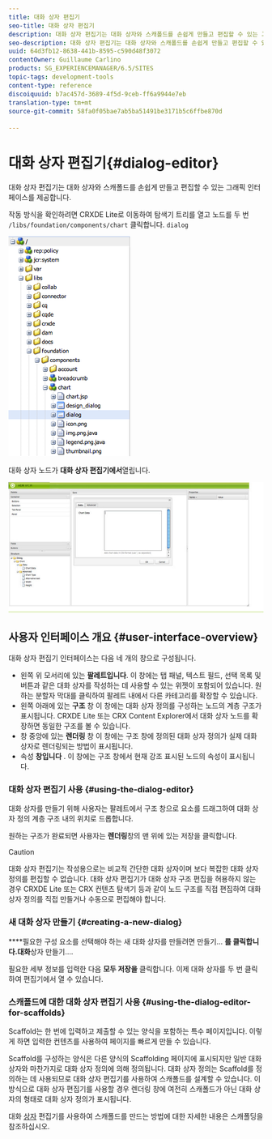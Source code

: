 ```yaml
---
title: 대화 상자 편집기
seo-title: 대화 상자 편집기
description: 대화 상자 편집기는 대화 상자와 스캐폴드를 손쉽게 만들고 편집할 수 있는 그래픽 인터페이스를 제공합니다
seo-description: 대화 상자 편집기는 대화 상자와 스캐폴드를 손쉽게 만들고 편집할 수 있는 그래픽 인터페이스를 제공합니다
uuid: 64d3fb12-8638-441b-8595-c590d48f3072
contentOwner: Guillaume Carlino
products: SG_EXPERIENCEMANAGER/6.5/SITES
topic-tags: development-tools
content-type: reference
discoiquuid: b7ac457d-3689-4f5d-9ceb-ff6a9944e7eb
translation-type: tm+mt
source-git-commit: 58fa0f05bae7ab5ba51491be3171b5c6ffbe870d

---
```



# 대화 상자 편집기{#dialog-editor}

대화 상자 편집기는 대화 상자와 스캐폴드를 손쉽게 만들고 편집할 수 있는 그래픽 인터페이스를 제공합니다.

작동 방식을 확인하려면 CRXDE Lite로 이동하여 탐색기 트리를 열고 노드를 두 번 `/libs/foundation/components/chart` 클릭합니다. `dialog`

![chlimage_1-247](assets/chlimage_1-247.png)

대화 상자 노드가 **대화 상자 편집기에서**&#x200B;열립니다.

![screen_shot_2012-02-01at25033pm](assets/screen_shot_2012-02-01at25033pm.png)

## 사용자 인터페이스 개요 {#user-interface-overview}

대화 상자 편집기 인터페이스는 다음 네 개의 창으로 구성됩니다.

* 왼쪽 위 모서리에 있는 **팔레트입니다**. 이 창에는 탭 패널, 텍스트 필드, 선택 목록 및 버튼과 같은 대화 상자를 작성하는 데 사용할 수 있는 위젯이 포함되어 있습니다. 원하는 분할자 막대를 클릭하여 팔레트 내에서 다른 카테고리를 확장할 수 있습니다.
* 왼쪽 아래에 있는 **구조** 창 이 창에는 대화 상자 정의를 구성하는 노드의 계층 구조가 표시됩니다. CRXDE Lite 또는 CRX Content Explorer에서 대화 상자 노드를 확장하면 동일한 구조를 볼 수 있습니다.
* 창 중앙에 있는 **렌더링** 창 이 창에는 구조 창에 정의된 대화 상자 정의가 실제 대화 상자로 렌더링되는 방법이 표시됩니다.
* 속성 **창입니다** . 이 창에는 구조 창에서 현재 강조 표시된 노드의 속성이 표시됩니다.

### 대화 상자 편집기 사용 {#using-the-dialog-editor}

대화 상자를 만들기 위해 사용자는 팔레트에서 구조 창으로 요소를 드래그하여 대화 상자 정의 계층 구조 내의 위치로 드롭합니다.

원하는 구조가 완료되면 사용자는 **렌더링**&#x200B;창의 맨 위에 있는 저장을 클릭합니다.

>[!CAUTION]
>
>대화 상자 편집기는 작성용으로는 비교적 간단한 대화 상자이며 보다 복잡한 대화 상자 정의를 편집할 수 없습니다. 대화 상자 편집기가 대화 상자 구조 편집을 허용하지 않는 경우 CRXDE Lite 또는 CRX 컨텐츠 탐색기 등과 같이 노드 구조를 직접 편집하여 대화 상자 정의를 직접 만들거나 수동으로 편집해야 합니다.

### 새 대화 상자 만들기 {#creating-a-new-dialog}

****&#x200B;필요한 구성 요소를 선택해야 하는 새 대화 상자를 만들려면 만들기... **를 클릭합니다.대화**&#x200B;상자 만들기....

필요한 세부 정보를 입력한 다음 **모두 저장을** 클릭합니다. 이제 대화 상자를 두 번 클릭하여 편집기에서 열 수 있습니다.

### 스캐폴드에 대한 대화 상자 편집기 사용 {#using-the-dialog-editor-for-scaffolds}

Scaffold는 한 번에 입력하고 제출할 수 있는 양식을 포함하는 특수 페이지입니다. 이렇게 하면 입력한 컨텐츠를 사용하여 페이지를 빠르게 만들 수 있습니다.

Scaffold를 구성하는 양식은 다른 양식의 Scaffolding 페이지에 표시되지만 일반 대화 상자와 마찬가지로 대화 상자 정의에 의해 정의됩니다. 대화 상자 정의는 Scaffold를 정의하는 데 사용되므로 대화 상자 편집기를 사용하여 스캐폴드를 설계할 수 있습니다. 이 방식으로 대화 상자 편집기를 사용할 경우 렌더링 창에 여전히 스캐폴드가 아닌 대화 상자의 형태로 대화 상자 정의가 표시됩니다.

대화 [상자](/help/sites-authoring/scaffolding.md) 편집기를 사용하여 스캐폴드를 만드는 방법에 대한 자세한 내용은 스캐폴딩을 참조하십시오.
